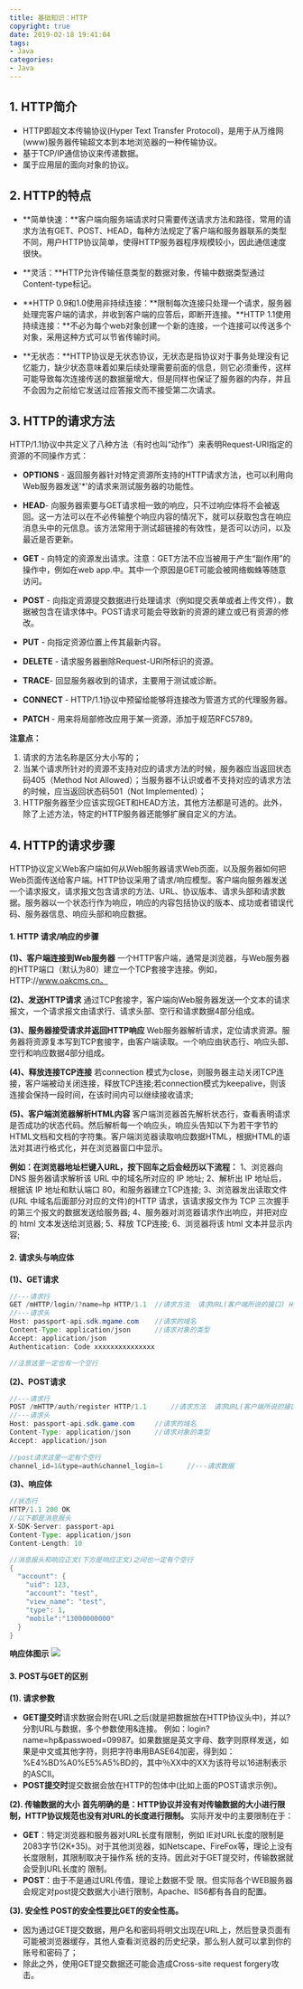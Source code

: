 ```yaml
---
title: 基础知识：HTTP
copyright: true
date: 2019-02-18 19:41:04
tags:
- Java
categories:
- Java
---
```


## 1. HTTP简介
- HTTP即超文本传输协议(Hyper Text Transfer Protocol)，是用于从万维网(www)服务器传输超文本到本地浏览器的一种传输协议。
- 基于TCP/IP通信协议来传递数据。
- 属于应用层的面向对象的协议。

<!-- more -->

## 2. HTTP的特点
- **简单快速：**客户端向服务端请求时只需要传送请求方法和路径，常用的请求方法有GET、POST、HEAD，每种方法规定了客户端和服务器联系的类型不同，用户HTTP协议简单，使得HTTP服务器程序规模较小，因此通信速度很快。

- **灵活：**HTTP允许传输任意类型的数据对象，传输中数据类型通过Content-type标记。

- **HTTP 0.9和1.0使用非持续连接：**限制每次连接只处理一个请求，服务器处理完客户端的请求，并收到客户端的应答后，即断开连接。**HTTP 1.1使用持续连接：**不必为每个web对象创建一个新的连接，一个连接可以传送多个对象，采用这种方式可以节省传输时间。

- **无状态：**HTTP协议是无状态协议，无状态是指协议对于事务处理没有记忆能力，缺少状态意味着如果后续处理需要前面的信息，则它必须重传，这样可能导致每次连接传送的数据量增大，但是同样也保证了服务器的内存，并且不会因为之前给它发送过应答报文而不接受第二次请求。

## 3. HTTP的请求方法
HTTP/1.1协议中共定义了八种方法（有时也叫“动作”）来表明Request-URI指定的资源的不同操作方式：
- **OPTIONS** - 返回服务器针对特定资源所支持的HTTP请求方法，也可以利用向Web服务器发送'*'的请求来测试服务器的功能性。
 
- **HEAD**- 向服务器索要与GET请求相一致的响应，只不过响应体将不会被返回。这一方法可以在不必传输整个响应内容的情况下，就可以获取包含在响应消息头中的元信息。该方法常用于测试超链接的有效性，是否可以访问，以及最近是否更新。

- **GET** - 向特定的资源发出请求。注意：GET方法不应当被用于产生“副作用”的操作中，例如在web app.中。其中一个原因是GET可能会被网络蜘蛛等随意访问。

- **POST** - 向指定资源提交数据进行处理请求（例如提交表单或者上传文件），数据被包含在请求体中。POST请求可能会导致新的资源的建立或已有资源的修改。

- **PUT** - 向指定资源位置上传其最新内容。

- **DELETE** - 请求服务器删除Request-URI所标识的资源。

- **TRACE**- 回显服务器收到的请求，主要用于测试或诊断。

- **CONNECT** - HTTP/1.1协议中预留给能够将连接改为管道方式的代理服务器。

- **PATCH** - 用来将局部修改应用于某一资源，添加于规范RFC5789。

**注意点：** 
1. 请求的方法名称是区分大小写的；
2. 当某个请求所针对的资源不支持对应的请求方法的时候，服务器应当返回状态码405（Method Not Allowed）；当服务器不认识或者不支持对应的请求方法的时候，应当返回状态码501（Not Implemented）；
3. HTTP服务器至少应该实现GET和HEAD方法，其他方法都是可选的。此外，除了上述方法，特定的HTTP服务器还能够扩展自定义的方法。


## 4. HTTP的请求步骤
HTTP协议定义Web客户端如何从Web服务器请求Web页面，以及服务器如何把Web页面传送给客户端。HTTP协议采用了请求/响应模型。客户端向服务器发送一个请求报文，请求报文包含请求的方法、URL、协议版本、请求头部和请求数据。服务器以一个状态行作为响应，响应的内容包括协议的版本、成功或者错误代码、服务器信息、响应头部和响应数据。

#### 1. HTTP 请求/响应的步骤

**(1)、客户端连接到Web服务器** 
一个HTTP客户端，通常是浏览器，与Web服务器的HTTP端口（默认为80）建立一个TCP套接字连接。例如，HTTP://www.oakcms.cn。
 
**(2)、发送HTTP请求** 
通过TCP套接字，客户端向Web服务器发送一个文本的请求报文，一个请求报文由请求行、请求头部、空行和请求数据4部分组成。

**(3)、服务器接受请求并返回HTTP响应** 
Web服务器解析请求，定位请求资源。服务器将资源复本写到TCP套接字，由客户端读取。一个响应由状态行、响应头部、空行和响应数据4部分组成。

**(4)、释放连接TCP连接** 
若connection 模式为close，则服务器主动关闭TCP连接，客户端被动关闭连接，释放TCP连接;若connection模式为keepalive，则该连接会保持一段时间，在该时间内可以继续接收请求;

**(5)、客户端浏览器解析HTML内容** 
客户端浏览器首先解析状态行，查看表明请求是否成功的状态代码。然后解析每一个响应头，响应头告知以下为若干字节的HTML文档和文档的字符集。客户端浏览器读取响应数据HTML，根据HTML的语法对其进行格式化，并在浏览器窗口中显示。

**例如：在浏览器地址栏键入URL，按下回车之后会经历以下流程：**
1、浏览器向 DNS 服务器请求解析该 URL 中的域名所对应的 IP 地址;
2、解析出 IP 地址后，根据该 IP 地址和默认端口 80，和服务器建立TCP连接;
3、浏览器发出读取文件(URL 中域名后面部分对应的文件)的HTTP 请求，该请求报文作为 TCP 三次握手的第三个报文的数据发送给服务器;
4、服务器对浏览器请求作出响应，并把对应的 html 文本发送给浏览器;
5、释放 TCP连接;
6、浏览器将该 html 文本并显示内容;

#### 2. 请求头与响应体
**(1)、GET请求**
```java
//---请求行
GET /mHTTP/login/?name=hp HTTP/1.1	//请求方法  请求URL(客户端所说的接口) HTTP协议版本号
//---请求头
Host: passport-api.sdk.mgame.com	//请求的域名
Content-Type: application/json		//请求对象的类型
Accept: application/json
Authentication: Code xxxxxxxxxxxxxxx

//注意这里一定也有一个空行
```

**(2)、POST请求**
```java
//---请求行
POST /mHTTP/auth/register HTTP/1.1		//请求方法  请求URL(客户端所说的接口) HTTP协议版本号
//---请求头
Host: passport-api.sdk.game.com		//请求的域名
Content-Type: application/json		//请求对象的类型
Accept: application/json
                               
//post请求这里一定有个空行
channel_id=1&type=auth&channel_login=1		//---请求数据
```

**(3)、响应体**
```java
//状态行
HTTP/1.1 200 OK
//以下都是消息报头
X-SDK-Server: passport-api
Content-Type: application/json
Content-Length: 10

//消息报头和响应正文(下方是响应正文)之间也一定有个空行
{
  "account": {
    "uid": 123,
    "account": "test",
    "view_name": "test",
    "type": 1,
    "mobile":"13000000000"
  }
}
```
**响应体图示**
![](https://i.imgur.com/pzhNpxi.png)

#### 3. POST与GET的区别

**(1). 请求参数**
- **GET提交时**请求数据会附在URL之后(就是把数据放在HTTP协议头中)，并以?分割URL与数据，多个参数使用&连接。 例如：login?name=hp&passwoed=09987。如果数据是英文字母、数字则原样发送，如果是中文或其他字符，则把字符串用BASE64加密，得到如：%E4%BD%A0%E5%A5%BD的，其中％XX中的XX为该符号以16进制表示的ASCII。
- **POST提交时**提交数据会放在HTTP的包体中(比如上面的POST请求示例)。
 
**(2). 传输数据的大小**
**首先明确的是：HTTP协议并没有对传输数据的大小进行限制，HTTP协议规范也没有对URL的长度进行限制。**
实际开发中的主要限制在于：
- **GET**：特定浏览器和服务器对URL长度有限制，例如 IE对URL长度的限制是2083字节(2K+35)。对于其他浏览器，如Netscape、FireFox等，理论上没有长度限制，其限制取决于操作系 统的支持。因此对于GET提交时，传输数据就会受到URL长度的 限制。
- **POST**：由于不是通过URL传值，理论上数据不受 限。但实际各个WEB服务器会规定对post提交数据大小进行限制，Apache、IIS6都有各自的配置。

**(3). 安全性**
**POST的安全性要比GET的安全性高。**
- 因为通过GET提交数据，用户名和密码将明文出现在URL上，然后登录页面有可能被浏览器缓存，其他人查看浏览器的历史纪录，那么别人就可以拿到你的账号和密码了；
- 除此之外，使用GET提交数据还可能会造成Cross-site request forgery攻击。



